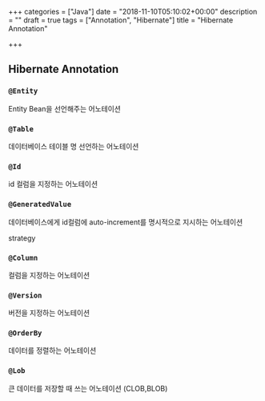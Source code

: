 +++
categories = ["Java"]
date = "2018-11-10T05:10:02+00:00"
description = ""
draft = true
tags = ["Annotation", "Hibernate"]
title = "Hibernate Annotation"

+++
## Hibernate Annotation

### `@Entity`

Entity Bean을 선언해주는 어노테이션

### `@Table`

데이터베이스 테이블 명 선언하는 어노테이션

### `@Id`

id 컬럼을 지정하는 어노테이션

### `@GeneratedValue`

데이터베이스에게 id컬럼에 auto-increment를 명시적으로 지시하는 어노테이션

strategy

### `@Column`

컬럼을 지정하는 어노테이션

### `@Version`

버전을 지정하는 어노테이션

### `@OrderBy`

데이터를 정렬하는 어노테이션

### `@Lob`

큰 데이터를 저장할 때 쓰는 어노테이션 (CLOB,BLOB)
